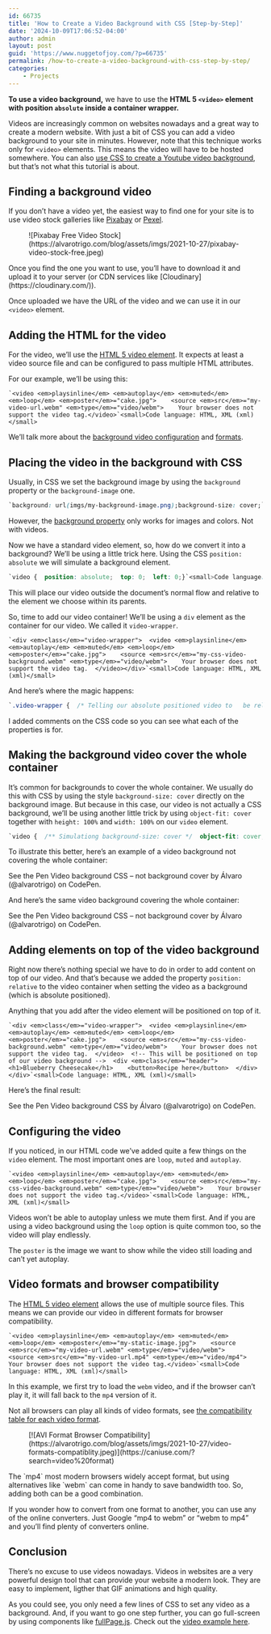 ```yaml
---
id: 66735
title: 'How to Create a Video Background with CSS [Step-by-Step]'
date: '2024-10-09T17:06:52-04:00'
author: admin
layout: post
guid: 'https://www.nuggetofjoy.com/?p=66735'
permalink: /how-to-create-a-video-background-with-css-step-by-step/
categories:
    - Projects
---
```


**To use a video background,** we have to use the **HTML 5 `<video>` element with position `absolute` inside a container wrapper.**

Videos are increasingly common on websites nowadays and a great way to create a modern website. With just a bit of CSS you can add a video background to your site in minutes. However, note that this technique works only for `<video>` elements. This means the video will have to be hosted somewhere. You can also [use CSS to create a Youtube video background](https://alvarotrigo.com/blog/how-to-create-a-youtube-video-background-with-css/), but that’s not what this tutorial is about.

## Finding a background video

If you don’t have a video yet, the easiest way to find one for your site is to use video stock galleries like [Pixabay](https://pixabay.com/videos/) or [Pexel](https://www.pexels.com/videos/).

<div class="wp-block-image"><figure class="aligncenter">![Pixabay Free Video Stock](https://alvarotrigo.com/blog/assets/imgs/2021-10-27/pixabay-video-stock-free.jpeg)</figure></div>Once you find the one you want to use, you’ll have to download it and upload it to your server (or CDN services like [Cloudinary](https://cloudinary.com/)).

Once uploaded we have the URL of the video and we can use it in our `<video>` element.

## Adding the HTML for the video

For the video<span style="box-sizing: border-box; margin: 0px; padding: 0px;">, we’ll use the [HTML 5 video element](https://developer.mozilla.org/en-US/docs/Web/HTML/Element/video). It expects at least a video source file and can be configured to pass</span> multiple HTML attributes.

For our example, we’ll be using this:

```markup
`<video <em>playsinline</em> <em>autoplay</em> <em>muted</em> <em>loop</em> <em>poster</em>="cake.jpg">    <source <em>src</em>="my-video-url.webm" <em>type</em>="video/webm">    Your browser does not support the video tag.</video>`<small>Code language: HTML, XML (xml)</small>
```

We’ll talk <span style="box-sizing: border-box; margin: 0px; padding: 0px;">more about the [background video configuration](https://alvarotrigo.com/blog/background-video-css/#configuring-the-video) and </span>[formats](https://alvarotrigo.com/blog/background-video-css/#video-formats-and-browser-compatibility).

## Placing the video in the background with CSS

Usually, in CSS we set the background image by using the `background` property or the `background-image` one.

```css
`background: url(imgs/my-background-image.png);background-size: cover;`<small>Code language: CSS (css)</small>
```

However, the [background property](https://developer.mozilla.org/en-US/docs/Web/CSS/background) only works for images and colors. Not with videos.

Now we have a standard video element, so, how do we convert it into a background? We’ll be using a little trick here. Using the CSS `position: absolute` we will simulate a background element.

```css
`video {  position: absolute;  top: 0;  left: 0;}`<small>Code language: CSS (css)</small>
```

This will place our video outside the document’s normal flow and relative to the element we choose within its parents.

So, time to add our video container! We’ll be using a `div` element as the container for our video. We called it `video-wrapper`.

```markup
`<div <em>class</em>="video-wrapper">  <video <em>playsinline</em> <em>autoplay</em> <em>muted</em> <em>loop</em> <em>poster</em>="cake.jpg">    <source <em>src</em>="my-css-video-background.webm" <em>type</em>="video/webm">    Your browser does not support the video tag.  </video></div>`<small>Code language: HTML, XML (xml)</small>
```

And here’s where the magic happens:

```css
`.video-wrapper {  /* Telling our absolute positioned video to   be relative to this element */  position: relative;  width: 400px;  height: 200px;  /* Will not allow the video to overflow the   container */  overflow: hidden;  /* Centering the container's content vertically   and horizontally */  text-align: center;  display: flex;  align-items: center;  justify-content: center;}`<small>Code language: CSS (css)</small>
```

I added comments on the CSS code so you can see what each of the properties is for.

## Making the background video cover the whole container

It’s common for backgrounds to cover the whole container. We usually do this with CSS by using the style `background-size: cover` directly on the background image. But because in this case, our video is not actually a CSS background, we’ll be using another little trick by using `object-fit: cover` together with `height: 100%` and `width: 100%` on our `video` element.

```css
`video {  /** Simulationg background-size: cover */  object-fit: cover;  height: 100%;  width: 100%;  position: absolute;  top: 0;  left: 0;}`<small>Code language: CSS (css)</small>
```

To illustrate this better, here’s an example of a video background not covering the whole container:

See the Pen Video background CSS – not background cover by Álvaro (@alvarotrigo) on CodePen.

And here’s the same video background covering the whole container:

See the Pen Video background CSS – not background cover by Álvaro (@alvarotrigo) on CodePen.

## Adding elements on top of the video background

Right now there’s nothing special we have to do in order to add content on top of our video. And that’s because we added the property `position: relative` to the video container when setting the video as a background (which is absolute positioned).

Anything that you add after the video element will be positioned on top of it.

```markup
`<div <em>class</em>="video-wrapper">  <video <em>playsinline</em> <em>autoplay</em> <em>muted</em> <em>loop</em> <em>poster</em>="cake.jpg">    <source <em>src</em>="my-css-video-background.webm" <em>type</em>="video/webm">    Your browser does not support the video tag.  </video>  <!-- This will be positioned on top of our video background -->  <div <em>class</em>="header">    <h1>Blueberry Cheesecake</h1>    <button>Recipe here</button>  </div></div>`<small>Code language: HTML, XML (xml)</small>
```

Here’s the final result:

See the Pen Video background CSS by Álvaro (@alvarotrigo) on CodePen.

## Configuring the video

If you noticed, in our HTML code we’ve added quite a few things on the `video` element. The most important ones are `loop`, `muted` and `autoplay`.

```markup
`<video <em>playsinline</em> <em>autoplay</em> <em>muted</em> <em>loop</em> <em>poster</em>="cake.jpg">    <source <em>src</em>="my-css-video-background.webm" <em>type</em>="video/webm">    Your browser does not support the video tag.</video>`<small>Code language: HTML, XML (xml)</small>
```

Videos won’t be able to autoplay unless we mute them first. And if you are using a video background using the `loop` option is quite common too, so the video will play endlessly.

The `poster` is the image we want to show while the video still loading and can’t yet autoplay.

## Video formats and browser compatibility

The [HTML 5 video element](https://developer.mozilla.org/en-US/docs/Web/HTML/Element/video) allows the use of multiple source files. This means we can provide our video in different formats for browser compatibility.

```markup
`<video <em>playsinline</em> <em>autoplay</em> <em>muted</em> <em>loop</em> <em>poster</em>="my-static-image.jpg">    <source <em>src</em>="my-video-url.webm" <em>type</em>="video/webm">    <source <em>src</em>="my-video-url.mp4" <em>type</em>="video/mp4">    Your browser does not support the video tag.</video>`<small>Code language: HTML, XML (xml)</small>
```

In this example, we first try to load the `webm` video, and if the browser can’t play it, it will fall back to the `mp4` version of it.

Not all browsers can play all kinds of video formats, see [the compatibility table for each video format](https://caniuse.com/?search=video%20format).[](https://caniuse.com/?search=video%20format)

<div class="wp-block-image"><figure class="aligncenter">[![AVI Format Browser Compatibility](https://alvarotrigo.com/blog/assets/imgs/2021-10-27/video-formats-compatiblity.jpeg)](https://caniuse.com/?search=video%20format)</figure></div>The `mp4` most modern browsers widely accept format, but using alternatives like `webm` can come in handy to save bandwidth too. So, adding both can be a good combination.

If you wonder how to convert from one format to another, you can use any of the online converters. Just Google “mp4 to webm” or “webm to mp4” and you’ll find plenty of converters online.

## Conclusion

There’s no excuse to use videos nowadays. Videos in websites are a very powerful design tool that can provide your website a modern look. They are easy to implement, ligther that GIF animations and high quality.

As you could see, you only need a few lines of CSS to set any video as a background. And, if you want to go one step further, you can go full-screen by using components like [fullPage.js](https://alvarotrigo.com/fullPage/). Check out the [video example here](https://alvarotrigo.com/fullPage/examples/videoBackground.html).

[](https://alvarotrigo.com/fullPage/)
